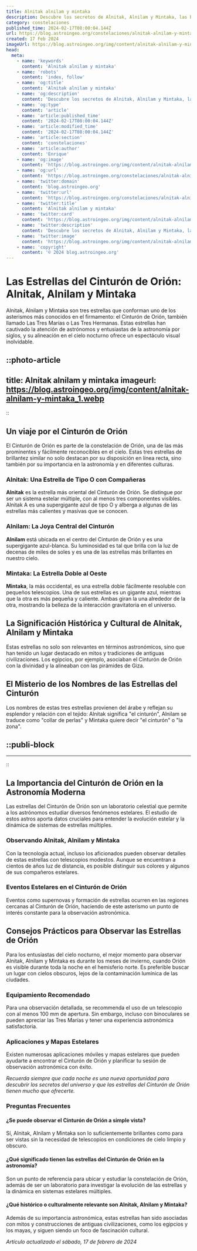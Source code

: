 ```yaml
---
title: Alnitak alnilam y mintaka
description: Descubre los secretos de Alnitak, Alnilam y Mintaka, las brillantes estrellas que forman el cinturón de Orión y su mitología estelar.
category: constelaciones
published_time: 2024-02-17T08:00:04.144Z
url: https://blog.astroingeo.org/constelaciones/alnitak-alnilam-y-mintaka
created: 17 Feb 2024
imageUrl: https://blog.astroingeo.org/img/content/alnitak-alnilam-y-mintaka_1.webp
head:
  meta:
    - name: 'keywords'
      content: 'Alnitak alnilam y mintaka'
    - name: 'robots'
      content: 'index, follow'
    - name: 'og:title'
      content: 'Alnitak alnilam y mintaka'
    - name: 'og:description'
      content: 'Descubre los secretos de Alnitak, Alnilam y Mintaka, las brillantes estrellas que forman el cinturón de Orión y su mitología estelar.'
    - name: 'og:type'
      content: 'article'
    - name: 'article:published_time'
      content: '2024-02-17T08:00:04.144Z'
    - name: 'article:modified_time'
      content: '2024-02-17T08:00:04.144Z'
    - name: 'article:section'
      content: 'constelaciones'
    - name: 'article:author'
      content: 'Enrique'
    - name: 'og:image'
      content: 'https://blog.astroingeo.org/img/content/alnitak-alnilam-y-mintaka_1.webp'
    - name: 'og:url'
      content: 'https://blog.astroingeo.org/constelaciones/alnitak-alnilam-y-mintaka'
    - name: 'twitter:domain'
      content: 'blog.astroingeo.org'
    - name: 'twitter:url'
      content: 'https://blog.astroingeo.org/constelaciones/alnitak-alnilam-y-mintaka'
    - name: 'twitter:title'
      content: 'Alnitak alnilam y mintaka'
    - name: 'twitter:card'
      content: 'https://blog.astroingeo.org/img/content/alnitak-alnilam-y-mintaka_1.webp'
    - name: 'twitter:description'
      content: 'Descubre los secretos de Alnitak, Alnilam y Mintaka, las brillantes estrellas que forman el cinturón de Orión y su mitología estelar.'
    - name: 'twitter:image'
      content: 'https://blog.astroingeo.org/img/content/alnitak-alnilam-y-mintaka_1.webp'
    - name: 'copyright'
      content: '© 2024 blog.astroingeo.org'
---
```

# Las Estrellas del Cinturón de Orión: Alnitak, Alnilam y Mintaka

Alnitak, Alnilam y Mintaka son tres estrellas que conforman uno de los asterismos más conocidos en el firmamento: el Cinturón de Orión, también llamado Las Tres Marías o Las Tres Hermanas. Estas estrellas han cautivado la atención de astrónomos y entusiastas de la astronomía por siglos, y su alineación en el cielo nocturno ofrece un espectáculo visual inolvidable.


::photo-article
---
title: Alnitak alnilam y mintaka
imageurl: https://blog.astroingeo.org/img/content/alnitak-alnilam-y-mintaka_1.webp
---
::



## Un viaje por el Cinturón de Orión

El Cinturón de Orión es parte de la constelación de Orión, una de las más prominentes y fácilmente reconocibles en el cielo. Estas tres estrellas de brillantez similar no solo destacan por su disposición en línea recta, sino también por su importancia en la astronomía y en diferentes culturas.

### Alnitak: Una Estrella de Tipo O con Compañeras

**Alnitak** es la estrella más oriental del Cinturón de Orión. Se distingue por ser un sistema estelar múltiple, con al menos tres componentes visibles. Alnitak A es una supergigante azul de tipo O y alberga a algunas de las estrellas más calientes y masivas que se conocen.

### Alnilam: La Joya Central del Cinturón

**Alnilam** está ubicada en el centro del Cinturón de Orión y es una supergigante azul-blanca. Su luminosidad es tal que brilla con la luz de decenas de miles de soles y es una de las estrellas más brillantes en nuestro cielo.

### Mintaka: La Estrella Doble al Oeste

**Mintaka**, la más occidental, es una estrella doble fácilmente resoluble con pequeños telescopios. Una de sus estrellas es un gigante azul, mientras que la otra es más pequeña y caliente. Ambas giran la una alrededor de la otra, mostrando la belleza de la interacción gravitatoria en el universo.

## La Significación Histórica y Cultural de Alnitak, Alnilam y Mintaka

Estas estrellas no solo son relevantes en términos astronómicos, sino que han tenido un lugar destacado en mitos y tradiciones de antiguas civilizaciones. Los egipcios, por ejemplo, asociaban el Cinturón de Orión con la divinidad y la alineaban con las pirámides de Giza.

## El Misterio de los Nombres de las Estrellas del Cinturón

Los nombres de estas tres estrellas provienen del árabe y reflejan su esplendor y relación con el tejido: Alnitak significa "el cinturón", Alnilam se traduce como "collar de perlas" y Mintaka quiere decir "el cinturón" o "la zona".


  ::publi-block
  ---
  ---
  ::
  
  

## La Importancia del Cinturón de Orión en la Astronomía Moderna

Las estrellas del Cinturón de Orión son un laboratorio celestial que permite a los astrónomos estudiar diversos fenómenos estelares. El estudio de estos astros aporta datos cruciales para entender la evolución estelar y la dinámica de sistemas de estrellas múltiples.

### Observando Alnitak, Alnilam y Mintaka

Con la tecnología actual, incluso los aficionados pueden observar detalles de estas estrellas con telescopios modestos. Aunque se encuentran a cientos de años luz de distancia, es posible distinguir sus colores y algunos de sus compañeros estelares.

### Eventos Estelares en el Cinturón de Orión

Eventos como supernovas y formación de estrellas ocurren en las regiones cercanas al Cinturón de Orión, haciendo de este asterismo un punto de interés constante para la observación astronómica.

## Consejos Prácticos para Observar las Estrellas de Orión

Para los entusiastas del cielo nocturno, el mejor momento para observar Alnitak, Alnilam y Mintaka es durante los meses de invierno, cuando Orión es visible durante toda la noche en el hemisferio norte. Es preferible buscar un lugar con cielos obscuros, lejos de la contaminación lumínica de las ciudades.

### Equipamiento Recomendado

Para una observación detallada, se recommenda el uso de un telescopio con al menos 100 mm de apertura. Sin embargo, incluso con binoculares se pueden apreciar las Tres Marías y tener una experiencia astronómica satisfactoria.

### Aplicaciones y Mapas Estelares

Existen numerosas aplicaciones móviles y mapas estelares que pueden ayudarte a encontrar el Cinturón de Orión y planificar tu sesión de observación astronómica con éxito.

*Recuerda siempre que cada noche es una nueva oportunidad para descubrir los secretos del universo y que las estrellas del Cinturón de Orión tienen mucho que ofrecerte.*

### Preguntas Frecuentes

#### ¿Se puede observar el Cinturón de Orión a simple vista?
Sí, Alnitak, Alnilam y Mintaka son lo suficientemente brillantes como para ser vistas sin la necesidad de telescopios en condiciones de cielo limpio y obscuro.

#### ¿Qué significado tienen las estrellas del Cinturón de Orión en la astronomía?
Son un punto de referencia para ubicar y estudiar la constelación de Orión, además de ser un laboratorio para investigar la evolución de las estrellas y la dinámica en sistemas estelares múltiples.

#### ¿Qué histórico o culturalmente relevante son Alnitak, Alnilam y Mintaka?
Además de su importancia astronómica, estas estrellas han sido asociadas con mitos y construcciones de antiguas civilizaciones, como los egipcios y los mayas, y siguen siendo un foco de fascinación cultural.

_Artículo actualizado el sábado, 17 de febrero de 2024_
